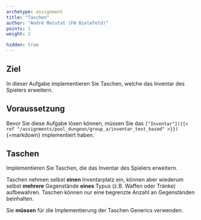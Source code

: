 ```yaml
---
archetype: assignment
title: "Taschen"
author: "André Matutat (FH Bielefeld)"
points: 1
weight: 2

hidden: true
---
```


## Ziel

In dieser Aufgabe implementieren Sie Taschen, welche das Inventar des Spielers erweitern.

## Voraussetzung

Bevor Sie diese Aufgabe lösen können, müssen Sie das `["Inventar"]({{< ref "/assignments/pool_dungeon/group_a/inventar_text_based" >}})`{=markdown} implementiert haben.

## Taschen

Implementieren Sie Taschen, die das Inventar des Spielers erweitern.

Taschen nehmen selbst **einen** Inventarplatz ein, können aber wiederum selbst **mehrere** Gegenstände **eines** Typus (z.B. Waffen oder Tränke) aufbewahren. Taschen können nur eine begrenzte Anzahl an Gegenständen beinhalten.

Sie **müssen** für die Implementierung der Taschen Generics verwenden.

